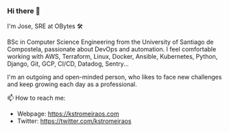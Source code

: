 ### Hi there 👋

I'm Jose, SRE at OBytes 🛠

BSc in Computer Science Engineering from the University of Santiago de Compostela, passionate about DevOps and automation. I feel comfortable working with AWS, Terraform, Linux, Docker, Ansible, Kubernetes, Python, Django, Git, GCP, CI/CD, Datadog, Sentry...

I'm an outgoing and open-minded person, who likes to face new challenges and keep growing each day as a professional.

📫 How to reach me:

- Webpage: https://kstromeiraos.com
- Twitter: https://twitter.com/kstromeiraos
